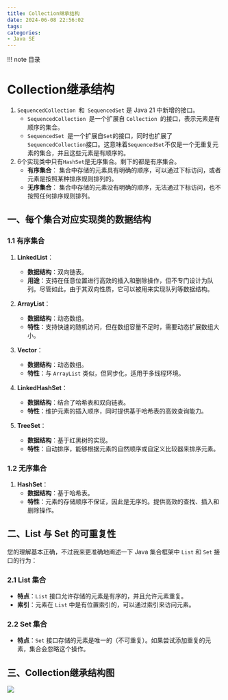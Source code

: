 ```yaml
---
title: Collection继承结构
date: 2024-06-08 22:56:02
tags:
categories:
- Java SE
---
```


!!! note 目录
    <!-- toc -->

# Collection继承结构

1. `SequencedCollection `和` SequencedSet` 是 Java 21 中新增的接口。
   - `SequencedCollection `是一个扩展自 `Collection `的接口，表示元素是有顺序的集合。
   - `SequencedSet `是一个扩展自` Set `的接口，同时也扩展了` SequencedCollection `接口。这意味着` SequencedSet `不仅是一个无重复元素的集合，并且这些元素是有顺序的。
2. 6个实现类中只有`HashSet`是无序集合。剩下的都是有序集合。
   - **有序集合**： 集合中存储的元素具有明确的顺序，可以通过下标访问，或者元素是按照某种排序规则排列的。
   - **无序集合**： 集合中存储的元素没有明确的顺序，无法通过下标访问，也不按照任何排序规则排列。


## 一、每个集合对应实现类的数据结构

### 1.1 有序集合

1. **LinkedList**：
    - **数据结构**：双向链表。
    - **用途**：支持在任意位置进行高效的插入和删除操作，但不专门设计为队列。尽管如此，由于其双向性质，它可以被用来实现队列等数据结构。

2. **ArrayList**：
    - **数据结构**：动态数组。
    - **特性**：支持快速的随机访问，但在数组容量不足时，需要动态扩展数组大小。

3. **Vector**：
    - **数据结构**：动态数组。
    - **特性**：与 `ArrayList` 类似，但同步化，适用于多线程环境。

4. **LinkedHashSet**：
    - **数据结构**：结合了哈希表和双向链表。
    - **特性**：维护元素的插入顺序，同时提供基于哈希表的高效查询能力。

5. **TreeSet**：
    - **数据结构**：基于红黑树的实现。
    - **特性**：自动排序，能够根据元素的自然顺序或自定义比较器来排序元素。

### 1.2 无序集合

1. **HashSet**：
    - **数据结构**：基于哈希表。
    - **特性**：元素的存储顺序不保证，因此是无序的。提供高效的查找、插入和删除操作。

## 二、List 与 Set 的可重复性
您的理解基本正确，不过我来更准确地阐述一下 Java 集合框架中 `List` 和 `Set` 接口的行为：

### 2.1 List 集合
- **特点**：`List` 接口允许存储的元素是有序的，并且允许元素重复。
- **索引**：元素在 `List` 中是有位置索引的，可以通过索引来访问元素。

### 2.2 Set 集合
- **特点**：`Set` 接口存储的元素是唯一的（不可重复）。如果尝试添加重复的元素，集合会忽略这个操作。



## 三、Collection继承结构图

<img src="https://camelliaxiaohua-1313958787.cos.ap-shanghai.myqcloud.com/asserts_JavaSE/202406082257104.png"  />